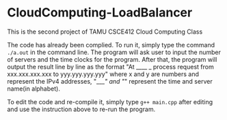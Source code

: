 # CloudComputing-LoadBalancer
This is the second project of TAMU CSCE412 Cloud Computing Class

The code has already been complied. To run it, simply type the command `./a.out` in the command line. The program will ask user to input the number of servers and the time clocks for the program. After that, the program will output the result line by line as the format "At ____ _ process request from xxx.xxx.xxx.xxx to yyy.yyy.yyy.yyy" where x and y are numbers and represent the IPv4 addresses, "____" and "_" represent the time and server name(in alphabet).

To edit the code and re-compile it, simply type `g++ main.cpp` after editing and use the instruction above to re-run the program.